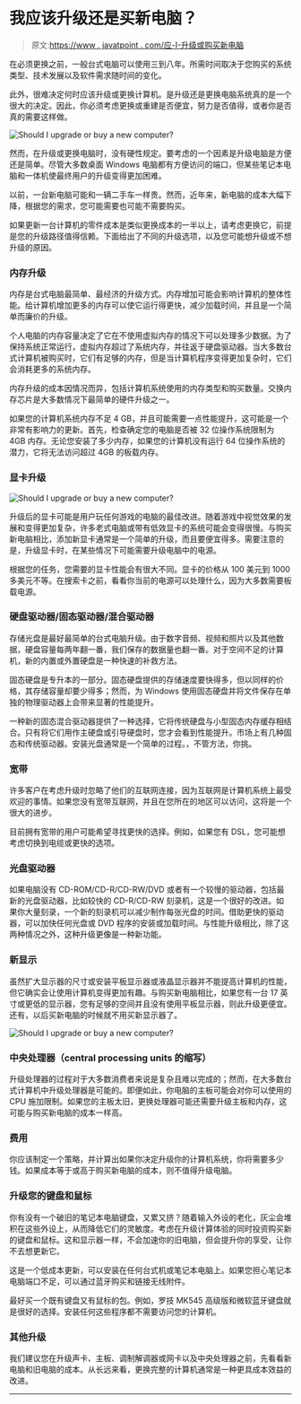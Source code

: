 # 我应该升级还是买新电脑？

> 原文:[https://www . javatpoint . com/应-I-升级或购买新电脑](https://www.javatpoint.com/should-i-upgrade-or-buy-a-new-computer)

在必须更换之前，一般台式电脑可以使用三到八年。所需时间取决于您购买的系统类型、技术发展以及软件需求随时间的变化。

此外，很难决定何时应该升级或更换计算机。是升级还是更换电脑系统真的是一个很大的决定。因此，你必须考虑更换或重建是否便宜，努力是否值得，或者你是否真的需要这样做。

![Should I upgrade or buy a new computer?](../Images/c65a4b8c162fc2ccfcf646681d7a7a33.png)

然而，在升级或更换电脑时，没有硬性规定。要考虑的一个因素是升级电脑是方便还是简单。尽管大多数桌面 Windows 电脑都有方便访问的端口，但某些笔记本电脑和一体机使最终用户的升级变得更加困难。

以前，一台新电脑可能和一辆二手车一样贵。然而，近年来，新电脑的成本大幅下降，根据您的需求，您可能需要也可能不需要购买。

如果更新一台计算机的零件成本是类似更换成本的一半以上，请考虑更换它，前提是您的升级路径值得信赖。下面给出了不同的升级选项，以及您可能想升级或不想升级的原因。

### 内存升级

内存是台式电脑最简单、最经济的升级方式。内存增加可能会影响计算机的整体性能。给计算机增加更多的内存可以使它运行得更快，减少加载时间，并且是一个简单而廉价的升级。

个人电脑的内存容量决定了它在不使用虚拟内存的情况下可以处理多少数据。为了保持系统正常运行，虚拟内存超过了系统内存，并往返于硬盘驱动器。当大多数台式计算机被购买时，它们有足够的内存，但是当计算机程序变得更加复杂时，它们会消耗更多的系统内存。

内存升级的成本因情况而异，包括计算机系统使用的内存类型和购买数量。交换内存芯片是大多数情况下最简单的硬件升级之一。

如果您的计算机系统内存不足 4 GB，并且可能需要一点性能提升，这可能是一个非常有影响力的更新。首先，检查确定您的电脑是否被 32 位操作系统限制为 4GB 内存。无论您安装了多少内存，如果您的计算机没有运行 64 位操作系统的潜力，它将无法访问超过 4GB 的板载内存。

### 显卡升级

![Should I upgrade or buy a new computer?](../Images/17c11b6a083cb6881cc54dd922f259e5.png)

升级后的显卡可能是用户玩任何游戏的电脑的最佳改进。随着游戏中视觉效果的发展和变得更加复杂，许多老式电脑或带有低效显卡的系统可能会变得很慢。与购买新电脑相比，添加新显卡通常是一个简单的升级，而且要便宜得多。需要注意的是，升级显卡时，在某些情况下可能需要升级电脑中的电源。

根据您的任务，您需要的显卡性能会有很大不同。显卡的价格从 100 美元到 1000 多美元不等。在搜索卡之前，看看你当前的电源可以处理什么，因为大多数需要板载电源。

### 硬盘驱动器/固态驱动器/混合驱动器

存储光盘是最好最简单的台式电脑升级。由于数字音频、视频和照片以及其他数据，硬盘容量每两年翻一番，我们保存的数据量也翻一番。对于空间不足的计算机，新的内置或外置硬盘是一种快速的补救方法。

固态硬盘是专升本的一部分。固态硬盘提供的存储速度要快得多，但以同样的价格，其存储容量却要少得多；然而，为 Windows 使用固态硬盘并将文件保存在单独的物理驱动器上会带来显著的性能提升。

一种新的固态混合驱动器提供了一种选择，它将传统硬盘与小型固态内存缓存相结合。只有将它们用作主硬盘或引导硬盘时，您才会看到性能提升。市场上有几种固态和传统驱动器。安装光盘通常是一个简单的过程。，不管方法，你挑。

### 宽带

许多客户在考虑升级时忽略了他们的互联网连接，因为互联网是计算机系统上最受欢迎的事情。如果您没有宽带互联网，并且在您所在的地区可以访问，这将是一个很大的进步。

目前拥有宽带的用户可能希望寻找更快的选择。例如，如果您有 DSL，您可能想考虑切换到电缆或更快的选项。

### 光盘驱动器

如果电脑没有 CD-ROM/CD-R/CD-RW/DVD 或者有一个较慢的驱动器，包括最新的光盘驱动器，比如较快的 CD-R/CD-RW 刻录机，这是一个很好的改进。如果你大量刻录，一个新的刻录机可以减少制作每张光盘的时间。借助更快的驱动器，可以加快任何光盘或 DVD 程序的安装或加载时间。与性能升级相比，除了这两种情况之外，这种升级更像是一种新功能。

### 新显示

虽然扩大显示器的尺寸或安装平板显示器或液晶显示器并不能提高计算机的性能，但它确实会让使用计算机变得更加有趣。与购买新电脑相比，如果您有一台 17 英寸或更低的显示器，您有足够的空间并且没有使用平板显示器，则此升级更便宜。还有，以后买新电脑的时候就不用买新显示器了。

![Should I upgrade or buy a new computer?](../Images/e05d7e3a903c3ad525d22ea3397d1182.png)

### 中央处理器（central processing units 的缩写）

升级处理器的过程对于大多数消费者来说是复杂且难以完成的；然而，在大多数台式计算机中升级处理器是可能的。即便如此，你电脑的主板可能会对你可以使用的 CPU 施加限制。如果您的主板太旧，更换处理器可能还需要升级主板和内存，这可能与购买新电脑的成本一样高。

### 费用

你应该制定一个策略，并计算出如果你决定升级你的计算机系统，你将需要多少钱。如果成本等于或高于购买新电脑的成本，则不值得升级电脑。

### 升级您的键盘和鼠标

你有没有一个破旧的笔记本电脑键盘，又累又挤？随着输入外设的老化，灰尘会堆积在这些外设上，从而降低它们的灵敏度。考虑在升级计算体验的同时投资购买新的键盘和鼠标。这和显示器一样，不会加速你的旧电脑，但会提升你的享受，让你不去想更新它。

这是一个低成本更新，可以安装在任何台式机或笔记本电脑上。如果您担心笔记本电脑端口不足，可以通过蓝牙购买和链接无线附件。

最好买一个既有键盘又有鼠标的包。例如，罗技 MK545 高级版和微软蓝牙键盘就是很好的选择。安装任何这些程序都不需要访问您的计算机。

### 其他升级

我们建议您在升级声卡、主板、调制解调器或网卡以及中央处理器之前，先看看新电脑和旧电脑的成本。从长远来看，更换完整的计算机通常是一种更具成本效益的改进。

* * *